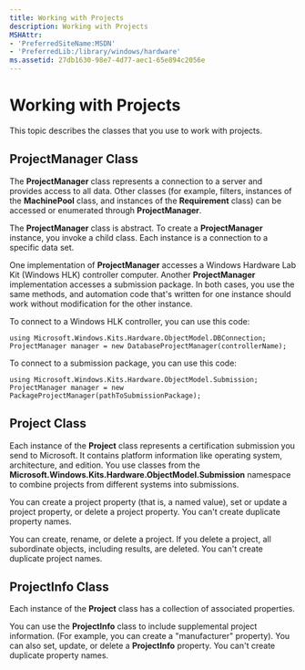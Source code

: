 ```yaml
---
title: Working with Projects
description: Working with Projects
MSHAttr:
- 'PreferredSiteName:MSDN'
- 'PreferredLib:/library/windows/hardware'
ms.assetid: 27db1630-98e7-4d77-aec1-65e894c2056e
---
```


# Working with Projects


This topic describes the classes that you use to work with projects.

## <span id="ProjectManager_Class"></span><span id="projectmanager_class"></span><span id="PROJECTMANAGER_CLASS"></span>ProjectManager Class


The **ProjectManager** class represents a connection to a server and provides access to all data. Other classes (for example, filters, instances of the **MachinePool** class, and instances of the **Requirement** class) can be accessed or enumerated through **ProjectManager**.

The **ProjectManager** class is abstract. To create a **ProjectManager** instance, you invoke a child class. Each instance is a connection to a specific data set.

One implementation of **ProjectManager** accesses a Windows Hardware Lab Kit (Windows HLK) controller computer. Another **ProjectManager** implementation accesses a submission package. In both cases, you use the same methods, and automation code that's written for one instance should work without modification for the other instance.

To connect to a Windows HLK controller, you can use this code:

``` syntax
using Microsoft.Windows.Kits.Hardware.ObjectModel.DBConnection;
ProjectManager manager = new DatabaseProjectManager(controllerName);
```

To connect to a submission package, you can use this code:

``` syntax
using Microsoft.Windows.Kits.Hardware.ObjectModel.Submission;
ProjectManager manager = new PackageProjectManager(pathToSubmissionPackage);
```

## <span id="Project_Class"></span><span id="project_class"></span><span id="PROJECT_CLASS"></span>Project Class


Each instance of the **Project** class represents a certification submission you send to Microsoft. It contains platform information like operating system, architecture, and edition. You use classes from the **Microsoft.Windows.Kits.Hardware.ObjectModel.Submission** namespace to combine projects from different systems into submissions.

You can create a project property (that is, a named value), set or update a project property, or delete a project property. You can't create duplicate property names.

You can create, rename, or delete a project. If you delete a project, all subordinate objects, including results, are deleted. You can't create duplicate project names.

## <span id="ProjectInfo_Class"></span><span id="projectinfo_class"></span><span id="PROJECTINFO_CLASS"></span>ProjectInfo Class


Each instance of the **Project** class has a collection of associated properties.

You can use the **ProjectInfo** class to include supplemental project information. (For example, you can create a "manufacturer" property). You can also set, update, or delete a **ProjectInfo** property. You can't create duplicate property names.

 

 






